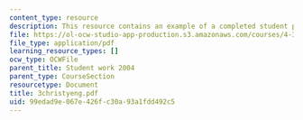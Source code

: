 ```yaml
---
content_type: resource
description: This resource contains an example of a completed student project.
file: https://ol-ocw-studio-app-production.s3.amazonaws.com/courses/4-301-introduction-to-the-visual-arts-spring-2007/99edad9e067e426fc30a93a1fdd492c5_3christyeng.pdf
file_type: application/pdf
learning_resource_types: []
ocw_type: OCWFile
parent_title: Student work 2004
parent_type: CourseSection
resourcetype: Document
title: 3christyeng.pdf
uid: 99edad9e-067e-426f-c30a-93a1fdd492c5
---
```

